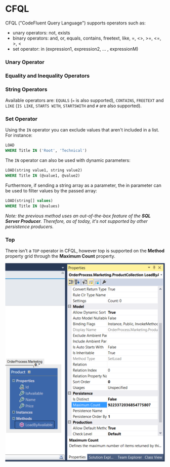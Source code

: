 # CFQL

CFQL ("CodeFluent Query Language") supports operators such as:

* unary operators: not, exists
* binary operators: and, or, equals, contains, freetext, like, =, <>, >=, <=, >, <
* set operator: in (expression1, expression2, ... , expressionM)


### Unary Operator

### Equality and Inequality Operators

### String Operators

Available operators are: ```EQUALS``` (```=``` is also supported), ```CONTAINS```, ```FREETEXT``` and ```LIKE``` (```IS LIKE```, ```STARTS WITH```, ```STARTSWITH``` and ```#``` are also supported).

### Set Operator

Using the ```IN``` operator you can exclude values that aren't included in a list. For instance:

```sql
LOAD
WHERE Title IN ('Root', 'Technical')
```

The ```IN``` operator can also be used with dynamic parameters:

```sql
LOAD(string value1, string value2)
WHERE Title IN (@value1, @value2)
```

Furthermore, if sending a string array as a parameter, the in parameter can be used to filter values by the passed array:

```sql
LOAD(string[] values)
WHERE Title IN (@values)
```

*Note: the previous method uses an out-of-the-box feature of the **SQL Server Producer**. Therefore, as of today, it's not supported by other persistence producers.*

### Top

There isn't a ```TOP``` operator in CFQL, however top is supported on the **Method** property grid through the **Maximum Count** property.

![](img/cfql-01.png)